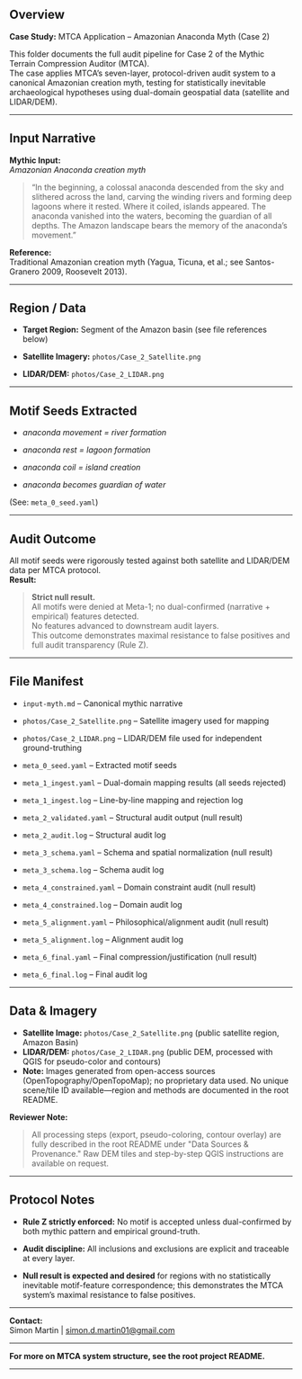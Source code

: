 ## Overview

**Case Study:** MTCA Application – Amazonian Anaconda Myth (Case 2)

This folder documents the full audit pipeline for Case 2 of the Mythic Terrain Compression Auditor (MTCA).  
The case applies MTCA’s seven-layer, protocol-driven audit system to a canonical Amazonian creation myth, testing for statistically inevitable archaeological hypotheses using dual-domain geospatial data (satellite and LIDAR/DEM).

---

## Input Narrative

**Mythic Input:**  
_Amazonian Anaconda creation myth_

> “In the beginning, a colossal anaconda descended from the sky and slithered across the land, carving the winding rivers and forming deep lagoons where it rested. Where it coiled, islands appeared. The anaconda vanished into the waters, becoming the guardian of all depths. The Amazon landscape bears the memory of the anaconda’s movement.”

**Reference:**  
Traditional Amazonian creation myth (Yagua, Ticuna, et al.; see Santos-Granero 2009, Roosevelt 2013).

---

## Region / Data

- **Target Region:** Segment of the Amazon basin (see file references below)
    
- **Satellite Imagery:** `photos/Case_2_Satellite.png`
    
- **LIDAR/DEM:** `photos/Case_2_LIDAR.png`
    

---

## Motif Seeds Extracted

- _anaconda movement = river formation_
    
- _anaconda rest = lagoon formation_
    
- _anaconda coil = island creation_
    
- _anaconda becomes guardian of water_
    

(See: `meta_0_seed.yaml`)

---

## Audit Outcome

All motif seeds were rigorously tested against both satellite and LIDAR/DEM data per MTCA protocol.  
**Result:**

> **Strict null result.**  
> All motifs were denied at Meta-1; no dual-confirmed (narrative + empirical) features detected.  
> No features advanced to downstream audit layers.  
> This outcome demonstrates maximal resistance to false positives and full audit transparency (Rule Z).

---

## File Manifest

- `input-myth.md` – Canonical mythic narrative
    
- `photos/Case_2_Satellite.png` – Satellite imagery used for mapping
    
- `photos/Case_2_LIDAR.png` – LIDAR/DEM file used for independent ground-truthing
    
- `meta_0_seed.yaml` – Extracted motif seeds
    
- `meta_1_ingest.yaml` – Dual-domain mapping results (all seeds rejected)
    
- `meta_1_ingest.log` – Line-by-line mapping and rejection log
    
- `meta_2_validated.yaml` – Structural audit output (null result)
    
- `meta_2_audit.log` – Structural audit log
    
- `meta_3_schema.yaml` – Schema and spatial normalization (null result)
    
- `meta_3_schema.log` – Schema audit log
    
- `meta_4_constrained.yaml` – Domain constraint audit (null result)
    
- `meta_4_constrained.log` – Domain audit log
    
- `meta_5_alignment.yaml` – Philosophical/alignment audit (null result)
    
- `meta_5_alignment.log` – Alignment audit log
    
- `meta_6_final.yaml` – Final compression/justification (null result)
    
- `meta_6_final.log` – Final audit log
    

---

## Data & Imagery

- **Satellite Image:** `photos/Case_2_Satellite.png` (public satellite region, Amazon Basin)
- **LIDAR/DEM:** `photos/Case_2_LIDAR.png` (public DEM, processed with QGIS for pseudo-color and contours)
- **Note:** Images generated from open-access sources (OpenTopography/OpenTopoMap); no proprietary data used. No unique scene/tile ID available—region and methods are documented in the root README.

 **Reviewer Note:**  
> All processing steps (export, pseudo-coloring, contour overlay) are fully described in the root README under "Data Sources & Provenance." Raw DEM tiles and step-by-step QGIS instructions are available on request.

---

## Protocol Notes

- **Rule Z strictly enforced:** No motif is accepted unless dual-confirmed by both mythic pattern and empirical ground-truth.
    
- **Audit discipline:** All inclusions and exclusions are explicit and traceable at every layer.
    
- **Null result is expected and desired** for regions with no statistically inevitable motif-feature correspondence; this demonstrates the MTCA system’s maximal resistance to false positives.
    

---

**Contact:**  
Simon Martin | simon.d.martin01@gmail.com

---

**For more on MTCA system structure, see the root project README.**

---
